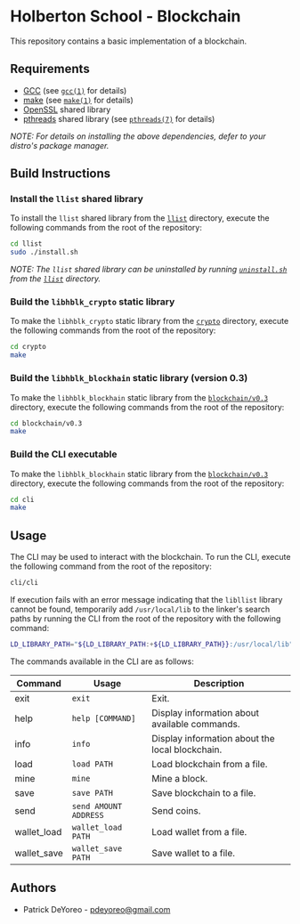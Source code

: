 # Holberton School - Blockchain

This repository contains a basic implementation of a blockchain.

## Requirements

- [GCC](https://gcc.gnu.org/) (see [`gcc(1)`](https://www.man7.org/linux/man-pages/man1/gcc.1.html) for details)
- [make](https://www.gnu.org/software/make/) (see [`make(1)`](https://man7.org/linux/man-pages/man1/make.1.html) for details)
- [OpenSSL](https://www.openssl.org/) shared library
- [pthreads](https://en.wikipedia.org/wiki/Pthreads) shared library (see [`pthreads(7)`](https://man7.org/linux/man-pages/man7/pthreads.7.html) for details)

*NOTE: For details on installing the above dependencies, defer to your distro's package manager.*

## Build Instructions

### Install the `llist` shared library

To install the `llist` shared library from the [`llist`](llist/) directory, execute the following commands from the root of the repository:

```sh
cd llist
sudo ./install.sh
```

*NOTE: The `llist` shared library can be uninstalled by running [`uninstall.sh`](llist/uninstall.sh) from the [`llist`](llist/) directory.*

### Build the `libhblk_crypto` static library

To make the `libhblk_crypto` static library from the [`crypto`](crypto/) directory, execute the following commands from the root of the repository:

```sh
cd crypto
make
```

### Build the `libhblk_blockhain` static library (version 0.3)

To make the `libhblk_blockhain` static library from the [`blockchain/v0.3`](blockchain/v0.3/) directory, execute the following commands from the root of the repository:

```sh
cd blockchain/v0.3
make
```

### Build the CLI executable

To make the `libhblk_blockhain` static library from the [`blockchain/v0.3`](blockchain/v0.3/) directory, execute the following commands from the root of the repository:

```sh
cd cli
make
```

## Usage

The CLI may be used to interact with the blockchain. To run the CLI, execute the following command from the root of the repository:

```sh
cli/cli
```

If execution fails with an error message indicating that the `libllist` library cannot be found, temporarily add `/usr/local/lib` to the linker's search paths by running the CLI from the root of the repository with the following command:

```sh
LD_LIBRARY_PATH="${LD_LIBRARY_PATH:+${LD_LIBRARY_PATH}}:/usr/local/lib" cli/cli
```

The commands available in the CLI are as follows:

| Command     | Usage                 | Description                                     |
| ----------- | --------------------- | ----------------------------------------------- |
| exit        | `exit`                | Exit.                                           |
| help        | `help [COMMAND]`      | Display information about available commands.   |
| info        | `info`                | Display information about the local blockchain. |
| load        | `load PATH`           | Load blockchain from a file.                    |
| mine        | `mine`                | Mine a block.                                   |
| save        | `save PATH`           | Save blockchain to a file.                      |
| send        | `send AMOUNT ADDRESS` | Send coins.                                     |
| wallet_load | `wallet_load PATH`    | Load wallet from a file.                        |
| wallet_save | `wallet_save PATH`    | Save wallet to a file.                          |

## Authors

- Patrick DeYoreo - <pdeyoreo@gmail.com>
